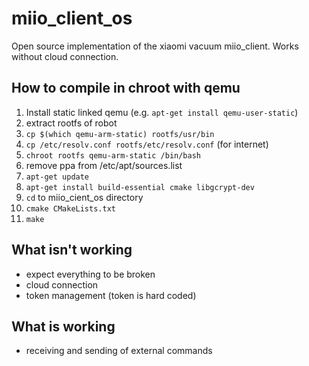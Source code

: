 miio\_client\_os
================

Open source implementation of the xiaomi vacuum miio_client. Works without cloud connection.

How to compile in chroot with qemu
----------------------------------
1. Install static linked qemu (e.g. `apt-get install qemu-user-static`)
2. extract rootfs of robot
3. `cp $(which qemu-arm-static) rootfs/usr/bin`
4. `cp /etc/resolv.conf rootfs/etc/resolv.conf` (for internet)
5. `chroot rootfs qemu-arm-static /bin/bash`
6. remove ppa from /etc/apt/sources.list
7. `apt-get update`
8. `apt-get install build-essential cmake libgcrypt-dev`
9. `cd` to miio\_cient\_os directory
9. `cmake CMakeLists.txt`
10. `make`


What isn't working
------------------
 * expect everything to be broken
 * cloud connection
 * token management (token is hard coded)

What is working
------------------
 * receiving and sending of external commands
